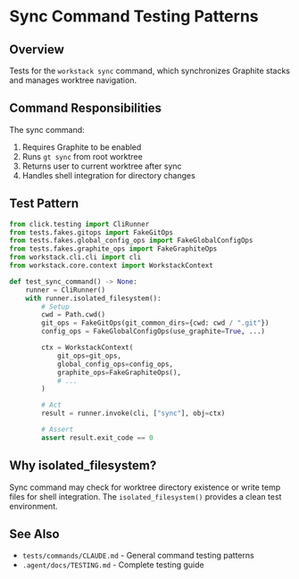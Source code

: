 # Sync Command Testing Patterns

## Overview

Tests for the `workstack sync` command, which synchronizes Graphite stacks
and manages worktree navigation.

## Command Responsibilities

The sync command:

1. Requires Graphite to be enabled
2. Runs `gt sync` from root worktree
3. Returns user to current worktree after sync
4. Handles shell integration for directory changes

## Test Pattern

```python
from click.testing import CliRunner
from tests.fakes.gitops import FakeGitOps
from tests.fakes.global_config_ops import FakeGlobalConfigOps
from tests.fakes.graphite_ops import FakeGraphiteOps
from workstack.cli.cli import cli
from workstack.core.context import WorkstackContext

def test_sync_command() -> None:
    runner = CliRunner()
    with runner.isolated_filesystem():
        # Setup
        cwd = Path.cwd()
        git_ops = FakeGitOps(git_common_dirs={cwd: cwd / ".git"})
        config_ops = FakeGlobalConfigOps(use_graphite=True, ...)

        ctx = WorkstackContext(
            git_ops=git_ops,
            global_config_ops=config_ops,
            graphite_ops=FakeGraphiteOps(),
            # ...
        )

        # Act
        result = runner.invoke(cli, ["sync"], obj=ctx)

        # Assert
        assert result.exit_code == 0
```

## Why isolated_filesystem?

Sync command may check for worktree directory existence or write temp files
for shell integration. The `isolated_filesystem()` provides a clean test
environment.

## See Also

- `tests/commands/CLAUDE.md` - General command testing patterns
- `.agent/docs/TESTING.md` - Complete testing guide

